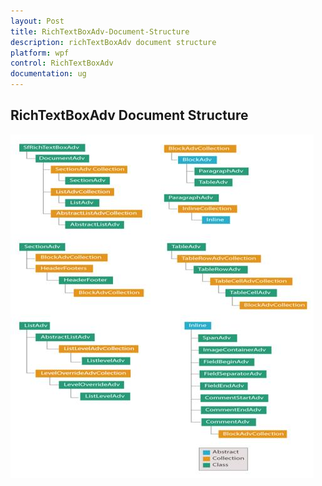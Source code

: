 ```yaml
---
layout: Post
title: RichTextBoxAdv-Document-Structure
description: richTextBoxAdv document structure
platform: wpf
control: RichTextBoxAdv
documentation: ug
---
```

## RichTextBoxAdv Document Structure

![](RichTextBoxAdv-Document-Structure_images/RichTextBoxAdv-Document-Structure_img1.jpeg)


